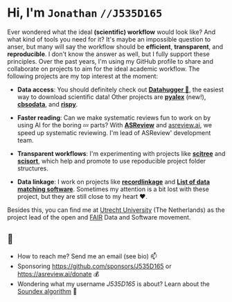 #  Hi, I'm `Jonathan` `//J535D165`

Ever wondered what the ideal **(scientific) workflow** would look like? And what kind of tools you need for it? It's maybe an impossible question to anser, but many will say the workflow should be **efficient**, **transparent**, and **reproducible**. I don't know the answer as well, but I fully support these principles. Over the past years, I'm using my GitHub profile to share and collaborate on projects to aim for the ideal academic workflow. The following projects are my top interest at the moment:

- **Data access**: You should definitely check out **[Datahugger :open_hands:](https://github.com/j535d165/datahugger)**, the easiest way to download scientific data! Other projects are **[pyalex](https://github.com/j535d165/pyalex)** (new!), **[cbsodata](https://github.com/j535d165/cbsodata)**, and **[rispy](https://github.com/MrTango/rispy)**. 

- **Faster reading**: Can we make systematic reviews fun to work on by using AI for the boring 💤 parts? With **[ASReview](https://github.com/asreview/asreview)** and [asreview.ai](https://asreview.ai), we speed up systematic reviewing. I'm lead of ASReview' development team. 

- **Transparent workflows**: I'm experimenting with projects like **[scitree](https://github.com/j535d165/scitree)** and **[scisort](https://github.com/j535d165/scisort)**, which help and promote to use repoducible project folder structures.

- **Data linkage**: I work on projects like **[recordlinkage](https://github.com/j535d165/recordlinkage)** and **[List of data matching software](https://github.com/j535d165/data-matching-software)**. Sometimes my attention is a bit lost with these project, but they are still close to my heart ❤️.

Besides this, you can find me at [Utrecht University](https://www.uu.nl/en/research/open-science/tracks/fair-data-and-software) (The Netherlands) as the project lead of the open and [FAIR](https://www.go-fair.org/fair-principles/) Data and Software movement. 


## 💬
- How to reach me? Send me an email (see bio) 📫 
- Sponsoring https://github.com/sponsors/J535D165 or https://asreview.ai/donate :moneybag:
- Wondering what my username _J535D165_ is about? Learn about the [Soundex algorithm](https://www.ics.uci.edu/~dan/genealogy/Miller/javascrp/soundex.htm) 💬
